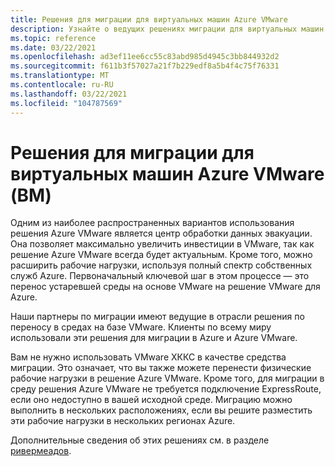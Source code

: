 ```yaml
---
title: Решения для миграции для виртуальных машин Azure VMware
description: Узнайте о ведущих решениях миграции для виртуальных машин Azure VMware.
ms.topic: reference
ms.date: 03/22/2021
ms.openlocfilehash: ad3ef11ee6cc55c83abd985d4945c3bb844932d2
ms.sourcegitcommit: f611b3f57027a21f7b229edf8a5b4f4c75f76331
ms.translationtype: MT
ms.contentlocale: ru-RU
ms.lasthandoff: 03/22/2021
ms.locfileid: "104787569"
---
```

# <a name="migration-solutions-for-azure-vmware-solution-virtual-machines-vms"></a>Решения для миграции для виртуальных машин Azure VMware (ВМ)

Одним из наиболее распространенных вариантов использования решения Azure VMware является центр обработки данных эвакуации.  Она позволяет максимально увеличить инвестиции в VMware, так как решение Azure VMware всегда будет актуальным. Кроме того, можно расширить рабочие нагрузки, используя полный спектр собственных служб Azure.  Первоначальный ключевой шаг в этом процессе — это перенос устаревшей среды на основе VMware на решение VMware для Azure.

Наши партнеры по миграции имеют ведущие в отрасли решения по переносу в средах на базе VMware. Клиенты по всему миру использовали эти решения для миграции в Azure и Azure VMware.

Вам не нужно использовать VMware ХККС в качестве средства миграции. Это означает, что вы также можете перенести физические рабочие нагрузки в решение Azure VMware. Кроме того, для миграции в среду решения Azure VMware не требуется подключение ExpressRoute, если оно недоступно в вашей исходной среде.  Миграцию можно выполнить в нескольких расположениях, если вы решите разместить эти рабочие нагрузки в нескольких регионах Azure.

Дополнительные сведения об этих решениях см. в разделе [ривермеадов](https://www.rivermeadow.com/migrating-to-vmware-on-azure).